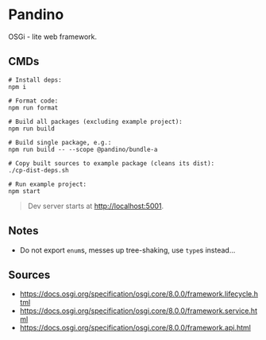 # Pandino

OSGi - lite web framework.

## CMDs

```
# Install deps:
npm i

# Format code:
npm run format

# Build all packages (excluding example project):
npm run build

# Build single package, e.g.:
npm run build -- --scope @pandino/bundle-a

# Copy built sources to example package (cleans its dist):
./cp-dist-deps.sh

# Run example project:
npm start
```

> Dev server starts at [http://localhost:5001](http://localhost:5001).

## Notes

- Do not export `enum`s, messes up tree-shaking, use `type`s instead...


## Sources
- https://docs.osgi.org/specification/osgi.core/8.0.0/framework.lifecycle.html
- https://docs.osgi.org/specification/osgi.core/8.0.0/framework.service.html
- https://docs.osgi.org/specification/osgi.core/8.0.0/framework.api.html
